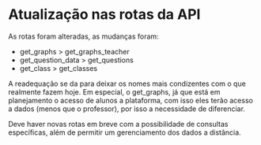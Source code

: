 # Atualização nas rotas da API 

As rotas foram alteradas, as mudanças foram:

* get_graphs > get_graphs_teacher
* get_question_data > get_questions
* get_class > get_classes

A readequação se da para deixar os nomes mais condizentes com o que realmente fazem hoje. Em especial, o get_graphs, já que está em planejamento o acesso de alunos a plataforma, 
com isso eles terão acesso a dados (menos que o professor), por isso a necessidade de diferenciar.

Deve haver novas rotas em breve com a possibilidade de consultas específicas, além de permitir um gerenciamento dos dados a distância.
